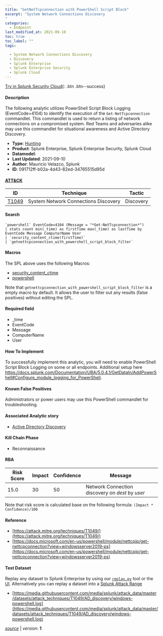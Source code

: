 ```yaml
---
title: "GetNetTcpconnection with PowerShell Script Block"
excerpt: "System Network Connections Discovery
"
categories:
  - Endpoint
last_modified_at: 2021-09-10
toc: true
toc_label: ""
tags:

  - System Network Connections Discovery
  - Discovery
  - Splunk Enterprise
  - Splunk Enterprise Security
  - Splunk Cloud
---
```




[Try in Splunk Security Cloud](https://www.splunk.com/en_us/cyber-security.html){: .btn .btn--success}

#### Description

The following analytic utilizes PowerShell Script Block Logging (EventCode=4104) to identify the execution of the `Get-NetTcpconnection ` commandlet. This commandlet is used to return a listing of network connections on a compromised system. Red Teams and adversaries alike may use this commandlet for situational awareness and Active Directory Discovery.

- **Type**: [Hunting](https://github.com/splunk/security_content/wiki/object-Analytic-Types)
- **Product**: Splunk Enterprise, Splunk Enterprise Security, Splunk Cloud
- **Datamodel**: 
- **Last Updated**: 2021-09-10
- **Author**: Mauricio Velazco, Splunk
- **ID**: 091712ff-b02a-4d43-82ed-34765515d95d


#### [ATT&CK](https://attack.mitre.org/)

| ID             | Technique        |  Tactic             |
| -------------- | ---------------- |-------------------- |
| [T1049](https://attack.mitre.org/techniques/T1049/) | System Network Connections Discovery | Discovery |

#### Search

```
`powershell` EventCode=4104 (Message = "*Get-NetTcpconnection*") 
| stats count min(_time) as firstTime max(_time) as lastTime by EventCode Message ComputerName User 
| `security_content_ctime(firstTime)` 
| `getnettcpconnection_with_powershell_script_block_filter`
```

#### Macros
The SPL above uses the following Macros:
* [security_content_ctime](https://github.com/splunk/security_content/blob/develop/macros/security_content_ctime.yml)
* [powershell](https://github.com/splunk/security_content/blob/develop/macros/powershell.yml)

Note that `getnettcpconnection_with_powershell_script_block_filter` is a empty macro by default. It allows the user to filter out any results (false positives) without editing the SPL.

#### Required field
* _time
* EventCode
* Message
* ComputerName
* User


#### How To Implement
To successfully implement this analytic, you will need to enable PowerShell Script Block Logging on some or all endpoints. Additional setup here https://docs.splunk.com/Documentation/UBA/5.0.4.1/GetDataIn/AddPowerShell#Configure_module_logging_for_PowerShell.

#### Known False Positives
Administrators or power users may use this PowerShell commandlet for troubleshooting.

#### Associated Analytic story
* [Active Directory Discovery](/stories/active_directory_discovery)


#### Kill Chain Phase
* Reconnaissance



#### RBA

| Risk Score  | Impact      | Confidence   | Message      |
| ----------- | ----------- |--------------|--------------|
| 15.0 | 30 | 50 | Network Connection discovery on $dest$ by $user$ |


Note that risk score is calculated base on the following formula: `(Impact * Confidence)/100`



#### Reference

* [https://attack.mitre.org/techniques/T1049/](https://attack.mitre.org/techniques/T1049/)
* [https://docs.microsoft.com/en-us/powershell/module/nettcpip/get-nettcpconnection?view=windowsserver2019-ps](https://docs.microsoft.com/en-us/powershell/module/nettcpip/get-nettcpconnection?view=windowsserver2019-ps)



#### Test Dataset
Replay any dataset to Splunk Enterprise by using our [`replay.py`](https://github.com/splunk/attack_data#using-replaypy) tool or the [UI](https://github.com/splunk/attack_data#using-ui).
Alternatively you can replay a dataset into a [Splunk Attack Range](https://github.com/splunk/attack_range#replay-dumps-into-attack-range-splunk-server)


* [https://media.githubusercontent.com/media/splunk/attack_data/master/datasets/attack_techniques/T1049/AD_discovery/windows-powershell.log](https://media.githubusercontent.com/media/splunk/attack_data/master/datasets/attack_techniques/T1049/AD_discovery/windows-powershell.log)



[*source*](https://github.com/splunk/security_content/tree/develop/detections/endpoint/getnettcpconnection_with_powershell_script_block.yml) \| *version*: **1**